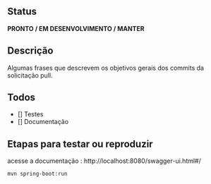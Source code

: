 ## Status
**PRONTO / EM DESENVOLVIMENTO / MANTER**

## Descrição
Algumas frases que descrevem os objetivos gerais dos commits da solicitação pull.

## Todos
- [] Testes
- [] Documentação

## Etapas para testar ou reproduzir
acesse a documentação : http://localhost:8080/swagger-ui.html#/

```sh
mvn spring-boot:run
```

